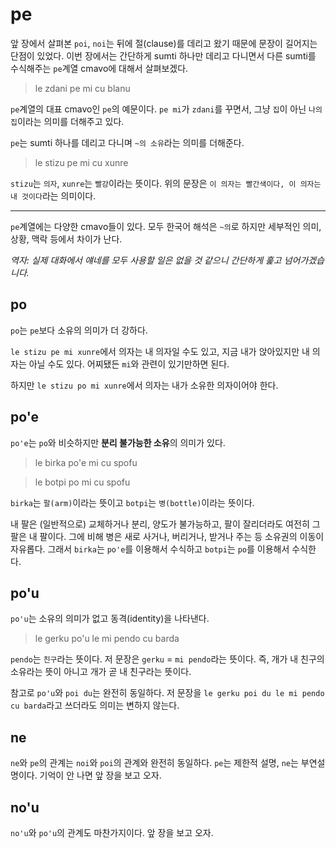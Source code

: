 # pe

앞 장에서 살펴본 `poi`, `noi`는 뒤에 절(clause)를 데리고 왔기 때문에 문장이 길어지는 단점이 있었다. 이번 장에서는 간단하게 sumti 하나만 데리고 다니면서 다른 sumti를 수식해주는 `pe`계열 cmavo에 대해서 살펴보겠다.

> le zdani pe mi cu blanu

`pe`계열의 대표 cmavo인 `pe`의 예문이다. `pe mi`가 `zdani`를 꾸면서, 그냥 `집`이 아닌 `나의 집`이라는 의미를 더해주고 있다.

`pe`는 sumti 하나를 데리고 다니며 `~의 소유`라는 의미를 더해준다.

> le stizu pe mi cu xunre

`stizu`는 `의자`, `xunre`는 `빨강`이라는 뜻이다. 위의 문장은 `이 의자는 빨간색이다, 이 의자는 내 것이다`라는 의미이다.

---

`pe`계열에는 다양한 cmavo들이 있다. 모두 한국어 해석은 `~의`로 하지만 세부적인 의미, 상황, 맥락 등에서 차이가 난다.

*역자: 실제 대화에서 얘네를 모두 사용할 일은 없을 것 같으니 간단하게 훑고 넘어가겠습니다.*

## po
`po`는 `pe`보다 소유의 의미가 더 강하다.

`le stizu pe mi xunre`에서 의자는 내 의자일 수도 있고, 지금 내가 앉아있지만 내 의자는 아닐 수도 있다. 어찌됐든 `mi`와 관련이 있기만하면 된다.

하지만 `le stizu po mi xunre`에서 의자는 내가 소유한 의자이어야 한다.

## po'e

`po'e`는 `po`와 비슷하지만 **분리 불가능한 소유**의 의미가 있다.

> le birka po'e mi cu spofu

> le botpi po mi cu spofu

`birka`는 `팔(arm)`이라는 뜻이고 `botpi`는 `병(bottle)`이라는 뜻이다.

내 팔은 (일반적으로) 교체하거나 분리, 양도가 불가능하고, 팔이 잘리더라도 여전히 그 팔은 내 팔이다. 그에 비해 병은 새로 사거나, 버리거나, 받거나 주는 등 소유권의 이동이 자유롭다. 그래서 `birka`는 `po'e`를 이용해서 수식하고 `botpi`는 `po`를 이용해서 수식한다.

## po'u

`po'u`는 소유의 의미가 없고 동격(identity)을 나타낸다.

> le gerku po'u le mi pendo cu barda

`pendo`는 `친구`라는 뜻이다. 저 문장은 `gerku` = `mi pendo`라는 뜻이다. 즉, 개가 내 친구의 소유라는 뜻이 아니고 개가 곧 내 친구라는 뜻이다.

참고로 `po'u`와 `poi du`는 완전히 동일하다. 저 문장을 `le gerku poi du le mi pendo cu barda`라고 쓰더라도 의미는 변하지 않는다.

## ne

`ne`와 `pe`의 관계는 `noi`와 `poi`의 관계와 완전히 동일하다. `pe`는 제한적 설명, `ne`는 부연설명이다. 기억이 안 나면 앞 장을 보고 오자.

## no'u

`no'u`와 `po'u`의 관계도 마찬가지이다. 앞 장을 보고 오자.